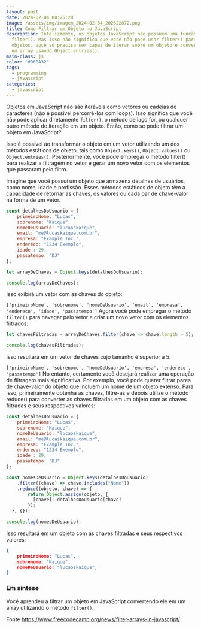 ```yaml
---
layout: post
date: 2024-02-04 08:25:28
image: /assets/img/imagem_2024-02-04_202622872.png
title: Como Filtrar um Objeto no JavaScript
description: Infelizmente, os objetos JavaScript não possuem uma função
  filter(). Mas isso não significa que você não pode usar filter() para filtrar
  objetos, você só precisa ser capaz de iterar sobre um objeto e convertê-lo em
  um array usando Object.entries().
main-class: js
color: "#D6BA32"
tags:
  - programming
  - javascript
categories:
  - javascript
---
```

Objetos em JavaScript não são iteráveis como vetores ou cadeias de caracteres (não é possível percorrê-los com loops). Isso significa que você não pode aplicar diretamente `filter()`, o método de laço for, ou qualquer outro método de iteração em um objeto. Então, como se pode filtrar um objeto em JavaScript?

Isso é possível ao transformar o objeto em um vetor utilizando um dos métodos estáticos de objeto, tais como `Object.keys()`, `Object.values()` ou `Object.entries()`. Posteriormente, você pode empregar o método filter() para realizar a filtragem no vetor e gerar um novo vetor com os elementos que passaram pelo filtro.

Imagine que você possui um objeto que armazena detalhes de usuários, como nome, idade e profissão. Esses métodos estáticos de objeto têm a capacidade de retornar as chaves, os valores ou cada par de chave-valor na forma de um vetor.

```javascript
const detalhesDoUsuario = {
    primeiroNome: "Lucas",
    sobrenome: "Kaique",
    nomeDeUsuario: "lucaoskaique",
    email: "me@lucaskaique.com.br",
    empresa: "Example Inc.",
    endereco: "1234 Exemplo",
    idade : 29,
    passatempo: "DJ"
};

let arrayDeChaves = Object.keys(detalhesDoUsuario);

console.log(arrayDeChaves);
```

Isso exibirá um vetor com as chaves do objeto:

`['primeiroNome', 'sobrenome', 'nomeDeUsuario', 'email', 'empresa', 'endereco', 'idade', 'passatempo']`
Agora você pode empregar o método `filter()` para navegar pelo vetor e criar um novo vetor com os elementos filtrados:

```javascript
let chavesFiltradas = arrayDeChaves.filter(chave => chave.length > 5);

console.log(chavesFiltradas);
```

Isso resultará em um vetor de chaves cujo tamanho é superior a 5:

`['primeiroNome', 'sobrenome', 'nomeDeUsuario', 'empresa', 'endereco', 'passatempo']`
No entanto, certamente você desejará realizar uma operação de filtragem mais significativa. Por exemplo, você pode querer filtrar pares de chave-valor do objeto que incluem um nome de um objeto extenso. Para isso, primeiramente obtenha as chaves, filtre-as e depois utilize o método reduce() para converter as chaves filtradas em um objeto com as chaves filtradas e seus respectivos valores:

```javascript
const detalhesDoUsuario = {
    primeiroNome: "Lucas",
    sobrenome: "Kaique",
    nomeDeUsuario: "lucaoskaique",
    email: "me@lucaskaique.com.br",
    empresa: "Example Inc.",
    endereco: "1234 Exemplo",
    idade : 29,
    passatempo: "DJ"
};

const nomesDeUsuario = Object.keys(detalhesDoUsuario)
    .filter((chave) => chave.includes("Nome"))
    .reduce((objeto, chave) => {
        return Object.assign(objeto, {
          [chave]: detalhesDoUsuario[chave]
        });
  }, {});

console.log(nomesDeUsuario);
```

Isso resultará em um objeto com as chaves filtradas e seus respectivos valores:

```json
{
    primeiroNome: "Lucas",
    sobrenome: "Kaique",
    nomeDeUsuario: "lucaoskaique",
}
```

### Em síntese
Você aprendeu a filtrar um objeto em JavaScript convertendo ele em um array utilizando o método `filter()`.

Fonte
<https://www.freecodecamp.org/news/filter-arrays-in-javascript/>